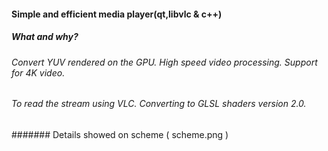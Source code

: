 #### Simple and efficient media player(qt,libvlc & c++)

##### What and why?

###### Convert YUV rendered on the GPU. High speed video processing. Support for 4K video.
###### To read the stream using VLC. Converting to GLSL shaders version 2.0.

####### Details showed on scheme ( scheme.png )
